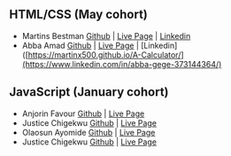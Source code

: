 ## HTML/CSS (May cohort)

* Martins Bestman [Github](https://github.com/Olanrewajumutiat52230) | [Live Page](https://martinx500.github.io/Porfolio/)  | [Linkedin]( https://www.linkedin.com/in/martins-bestman-2712002b8/)
* Abba Amad  [Github](https://github.com/Excel-developer) | [Live Page](https://abbagege01.github.io/bigproject/)  | [Linkedin]([https://martinx500.github.io/A-Calculator/](https://www.linkedin.com/in/abba-gege-373144364/)

## JavaScript (January cohort)

* Anjorin Favour [Github](https://github.com/anjorin001)  | [Live Page](https://anjorin001.github.io/TODO-LIST)
* Justice Chigekwu [Github](https://github.com/cj63s)  | [Live Page](https://cj63s.github.io/quiz/)
* Olaosun Ayomide [Github](https://github.com/akoko3) | [Live Page](https://github.com/akoko3/travel-guide.git)
* Justice Chigekwu [Github](https://github.com/cj63s)  | [Live Page](https://auzytricks.github.io/coolcalculator/)
  
